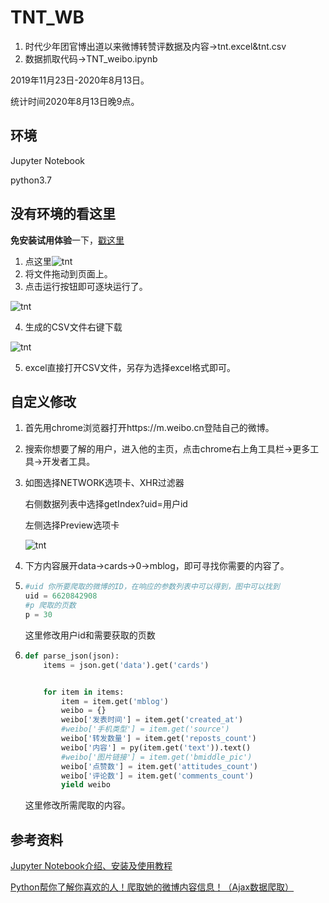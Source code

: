 # TNT_WB

1. 时代少年团官博出道以来微博转赞评数据及内容->tnt.excel&tnt.csv
2. 数据抓取代码->TNT_weibo.ipynb

2019年11月23日-2020年8月13日。

统计时间2020年8月13日晚9点。

## 环境

Jupyter Notebook

python3.7

## 没有环境的看这里

**免安装试用体验**一下，[戳这里](https://link.jianshu.com/?t=https%3A%2F%2Ftry.jupyter.org%2F)

1. 点这里![tnt](https://github.com/gulico/TNT_WB/fig/2.jpg)
2. 将文件拖动到页面上。
3. 点击运行按钮即可逐块运行了。

![tnt](https://github.com/gulico/TNT_WB/fig/3.jpg)

4. 生成的CSV文件右键下载

![tnt](https://github.com/gulico/TNT_WB/fig/4.jpg)

5. excel直接打开CSV文件，另存为选择excel格式即可。

## 自定义修改

1. 首先用chrome浏览器打开https://m.weibo.cn登陆自己的微博。

2. 搜索你想要了解的用户，进入他的主页，点击chrome右上角工具栏->更多工具->开发者工具。

3. 如图选择NETWORK选项卡、XHR过滤器

   右侧数据列表中选择getIndex?uid=用户id

   左侧选择Preview选项卡

   ![tnt](https://github.com/gulico/TNT_WB/fig/1.jpg)

4. 下方内容展开data->cards->0->mblog，即可寻找你需要的内容了。

5. ```python
   #uid 你所要爬取的微博的ID，在响应的参数列表中可以得到，图中可以找到
   uid = 6620842908
   #p 爬取的页数
   p = 30
   ```

   这里修改用户id和需要获取的页数

6. ```python
   def parse_json(json):
       items = json.get('data').get('cards')
   
   
       for item in items:
           item = item.get('mblog')
           weibo = {}
           weibo['发表时间'] = item.get('created_at')
           #weibo['手机类型'] = item.get('source')
           weibo['转发数量'] = item.get('reposts_count')
           weibo['内容'] = py(item.get('text')).text()
           #weibo['图片链接'] = item.get('bmiddle_pic')
           weibo['点赞数'] = item.get('attitudes_count')
           weibo['评论数'] = item.get('comments_count')
           yield weibo
   ```

   这里修改所需爬取的内容。

## 参考资料

[Jupyter Notebook介绍、安装及使用教程](https://www.jianshu.com/p/91365f343585)

[Python帮你了解你喜欢的人！爬取她的微博内容信息！（Ajax数据爬取）](https://blog.csdn.net/zc666ying/article/details/104635850)

